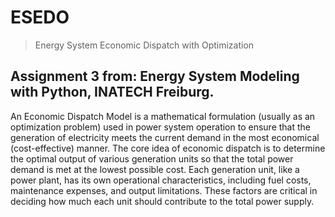 # ESEDO
>Energy System Economic Dispatch with Optimization

## Assignment 3 from: Energy System Modeling with Python, INATECH Freiburg.

An Economic Dispatch Model is a mathematical formulation (usually as an optimization problem) used
in power system operation to ensure that the generation of electricity meets the current demand in the
most economical (cost-effective) manner.
The core idea of economic dispatch is to determine the optimal output of various generation units so that
the total power demand is met at the lowest possible cost. Each generation unit, like a power plant, has
its own operational characteristics, including fuel costs, maintenance expenses, and output limitations.
These factors are critical in deciding how much each unit should contribute to the total power supply.
